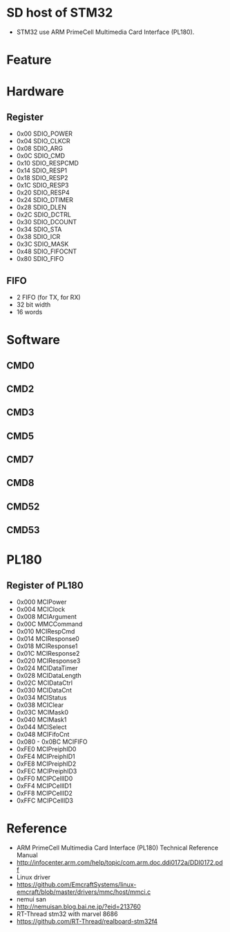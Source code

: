 # SD host of STM32

* STM32 use ARM PrimeCell Multimedia Card Interface (PL180).

# Feature

# Hardware

## Register

* 0x00 SDIO_POWER
* 0x04 SDIO_CLKCR
* 0x08 SDIO_ARG
* 0x0C SDIO_CMD
* 0x10 SDIO_RESPCMD
* 0x14 SDIO_RESP1
* 0x18 SDIO_RESP2
* 0x1C SDIO_RESP3
* 0x20 SDIO_RESP4
* 0x24 SDIO_DTIMER
* 0x28 SDIO_DLEN
* 0x2C SDIO_DCTRL
* 0x30 SDIO_DCOUNT
* 0x34 SDIO_STA
* 0x38 SDIO_ICR
* 0x3C SDIO_MASK
* 0x48 SDIO_FIFOCNT
* 0x80 SDIO_FIFO

## FIFO

* 2 FIFO (for TX, for RX)
* 32 bit width
* 16 words 

# Software

## CMD0

## CMD2

## CMD3

## CMD5

## CMD7

## CMD8

## CMD52

## CMD53


# PL180

## Register of PL180

* 0x000 MCIPower
* 0x004 MCIClock
* 0x008 MCIArgument
* 0x00C MMCCommand
* 0x010 MCIRespCmd
* 0x014 MCIResponse0
* 0x018 MCIResponse1
* 0x01C MCIResponse2
* 0x020 MCIResponse3
* 0x024 MCIDataTimer
* 0x028 MCIDataLength
* 0x02C MCIDataCtrl
* 0x030 MCIDataCnt
* 0x034 MCIStatus
* 0x038 MCIClear
* 0x03C MCIMask0
* 0x040 MCIMask1
* 0x044 MCISelect
* 0x048 MCIFifoCnt
* 0x080 - 0x0BC  MCIFIFO
* 0xFE0 MCIPreiphID0
* 0xFE4 MCIPreiphID1
* 0xFE8 MCIPreiphID2
* 0xFEC MCIPreiphID3
* 0xFF0 MCIPCellID0
* 0xFF4 MCIPCellID1
* 0xFF8 MCIPCellID2
* 0xFFC MCIPCellID3

# Reference
* ARM PrimeCell Multimedia Card Interface (PL180) Technical Reference Manual
 * http://infocenter.arm.com/help/topic/com.arm.doc.ddi0172a/DDI0172.pdf
* Linux driver
 * https://github.com/EmcraftSystems/linux-emcraft/blob/master/drivers/mmc/host/mmci.c
* nemui san
 * http://nemuisan.blog.bai.ne.jp/?eid=213760
* RT-Thread  stm32 with marvel 8686
 * https://github.com/RT-Thread/realboard-stm32f4
